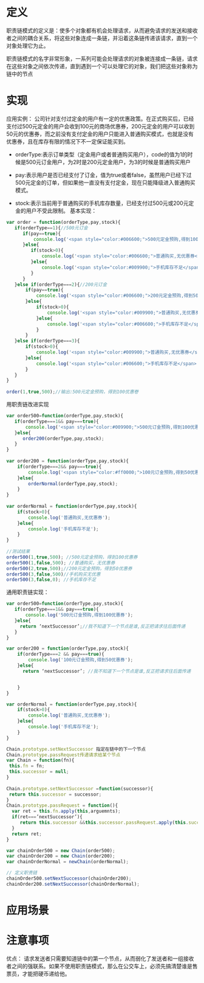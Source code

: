 # 定义
职责链模式的定义是：使多个对象都有机会处理请求，从而避免请求的发送和接收者之间的耦合关系，将这些对象连成一条链，并沿着这条链传递该请求，直到一个对象处理它为止。

职责链模式的名字非常形象，一系列可能会处理请求的对象被连接成一条链，请求在这些对象之间依次传递，直到遇到一个可以处理它的对象，我们把这些对象称为链中的节点
# 实现
应用实例：
公司针对支付过定金的用户有一定的优惠政策。在正式购买后，已经支付过500元定金的用户会收到100元的商场优惠券，200元定金的用户可以收到50元的优惠券，而之前没有支付定金的用户只能进入普通购买模式，也就是没有优惠券，且在库存有限的情况下不一定保证能买到。

* orderType:表示订单类型（定金用户或者普通购买用户），code的值为1的时候是500元订金用户，为2时是200元定金用户，为3的时候是普通购买用户

* pay:表示用户是否已经支付了订金，值为true或者false，虽然用户已经下过500元定金的订单，但如果他一直没有支付定金，现在只能降级进入普通购买模式。

* stock:表示当前用于普通购买的手机库存数量，已经支付过500元或200元定金的用户不受此限制。
基本实现：
```javaScript
var order = function(orderType,pay,stock){  
   if(orderType==1){//500元订金  
      if(pay==true){  
          console.log('<span style="color:#006600;">500元定金预购,得到100元优惠券</span>');  
      }else{  
         if(stock>0){  
             console.log('<span style="color:#006600;">普通购买,无优惠券</span>');  
         }else{  
             console.log('<span style="color:#009900;">手机库存不足</span>');  
         }  
      }  
   }else if(orderType===2){//200元订金  
       if(pay==true){  
           console.log('<span style="color:#006600;">200元定金预购,得到50元优惠券</span>');  
       }else{  
           if(stock>0){  
               console.log('<span style="color:#009900;">普通购买,无优惠券</span>');  
           }else{  
               console.log('<span style="color:#006600;">手机库存不足</span>');  
           }  
       }  
   }else if(orderType===3){  
       if(stock>0){  
           console.log('<span style="color:#009900;">普通购买,无优惠券</span>');  
       }else{  
           console.log('<span style="color:#006600;">手机库存不足</span>');  
       }  
   }  
}  
  
order(1,true,500);//输出:500元定金预购，得到100优惠卷  
```

用职责链改进实现
```javaScript
var order500=function(orderType,pay,stock){  
   if(orderType===1&& pay===true){  
       console.log('<span style="color:#009900;">500元订金预购,得到100优惠券</span>');  
   }else{  
      order200(orderType,pay,stock);  
   }  
}  
  
var order200 = function(orderType,pay,stock){  
    if(orderType===2&& pay===true){  
        console.log('<span style="color:#ff0000;">100元订金预购,得到50优惠券</span>');  
    }else{  
        orderNormal(orderType,pay,stock);  
    }  
}  
  
var orderNormal = function(orderType,pay,stock){  
    if(stock>0){  
        console.log('普通购买,无优惠券');  
    }else{  
        console.log('手机库存不足');  
    }  
}  
   
//测试结果  
order500(1,true,500); //500元定金预购，得到100优惠券  
order500(1,false,500); //普通购买，无优惠券  
order500(2,true,500);//200元定金预购，得到50优惠券  
order500(3,false,500)//手机购买无优惠  
order500(3,false,0); //手机库存不足 
```

通用职责链实现：
```javaScript
var order500=function(orderType,pay,stock){
   if(orderType===1&& pay===true){
       console.log('500元订金预购,得到100优惠券');
   }else{
     return ‘nextSuccessor’;//我不知道下一个节点是谁,反正把请求往后面传递
   }
}

var order200 = function(orderType,pay,stock){
    if(orderType===2 && pay===true){
        console.log('100元订金预购,得到50优惠券');
    }else{
      return ‘nextSuccessor’; //我不知道下一个节点是谁,反正把请求往后面传递


    }
}

var orderNormal = function(orderType,pay,stock){
    if(stock>0){
        console.log('普通购买,无优惠券');
    }else{
        console.log('手机库存不足');
    }
}

Chain.prototype.setNextSuccessor 指定在链中的下一个节点  
Chain.prototype.passRequest传递请求给某个节点  
var Chain = function(fn){  
 this.fn = fn;  
 this.successor = null;  
}  
   
Chain.prototype.setNextSuccessor =function(successor){  
 return this.successor = successor;  
}  
Chain.prototype.passRequest = function(){  
  var ret = this.fn.apply(this,arguemnts);  
  if(ret===’nextSuccessor’){  
     return this.successor &&this.successor.passRequest.apply(this.successor,arguments);  
  }  
  return ret;  
} 

var chainOrder500 = new Chain(order500);  
var chainOrder200 = new Chain(order200);  
var chainOrderNormal = newChain(orderNormal);

// 定义职责链
chainOrder500.setNextSuccessor(chainOrder200);  
chainOrder200.setNextSuccessor(chainOrderNormal);  
```
# 应用场景
# 注意事项
优点： 请求发送者只需要知道链中的第一个节点，从而弱化了发送者和一组接收者之间的强联系。如果不使用职责链模式，那么在公交车上，必须先搞清楚谁是售票员，才能把硬币递给他。
